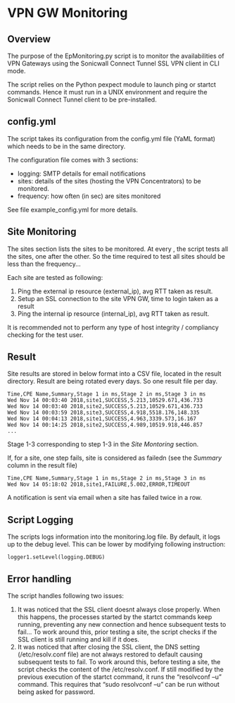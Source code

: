 # VPN GW Monitoring 
## Overview

The purpose of the EpMonitoring.py script is to monitor the availabilities of VPN Gateways using the Sonicwall Connect Tunnel SSL VPN client in CLI mode.

The script relies on the Python pexpect module to launch ping or startct commands. Hence it must run in a UNIX environment and require the Sonicwall Connect Tunnel client to be pre-installed.



## config.yml

The script takes its configuration from the config.yml file (YaML format) which needs to be in the same directory. 

The configuration file comes with 3 sections:

* logging: SMTP details for email notifications
* sites: details of the sites (hosting the VPN Concentrators) to be monitored.
* frequency: how often (in sec) are sites monitored

See file example_config.yml for more details.


## Site Monitoring

The sites section lists the sites to be monitored. 
At every <frequency>, the script tests all the sites, one after the other. So the time required to test all sites should be less than the frequency…
  
Each site are tested as following:
1. Ping the external ip resource (external_ip), avg RTT taken as result.
2. Setup an SSL connection to the site VPN GW, time to login taken as a result
3. Ping the internal ip resource (internal_ip), avg RTT taken as result.

It is recommended not to perform any type of host integrity / compliancy checking for the test user.


## Result 

Site results are stored in below format into a CSV file, located in the result directory. 
Result are being rotated every days. So one result file per day.

```
Time,CPE Name,Summary,Stage 1 in ms,Stage 2 in ms,Stage 3 in ms  
Wed Nov 14 00:03:40 2018,site1,SUCCESS,5.213,10529.671,436.733  
Wed Nov 14 00:03:40 2018,site2,SUCCESS,5.213,10529.671,436.733  
Wed Nov 14 00:03:59 2018,site3,SUCCESS,4.918,5518.176,148.335  
Wed Nov 14 00:04:13 2018,site1,SUCCESS,4.963,3339.573,16.167  
Wed Nov 14 00:14:25 2018,site2,SUCCESS,4.989,10519.918,446.857 
...
```

Stage 1-3 corresponding to step 1-3 in the *Site Montoring* section.

If, for a site, one step fails, site is considered as failedn (see the *Summary* column in the result file)

```
Time,CPE Name,Summary,Stage 1 in ms,Stage 2 in ms,Stage 3 in ms  
Wed Nov 14 05:18:02 2018,site1,FAILURE,5.002,ERROR,TIMEOUT
```

A notification is sent via email when a site has failed twice in a row.


## Script Logging

The scripts logs information into the monitoring.log file. By default, it logs up to the debug level. This can be lower by modifying following instruction:

```
logger1.setLevel(logging.DEBUG)
```


## Error handling
The script handles following two issues:
1. It was noticed that the SSL client doesnt always close properly. 
When this happens, the processes started by the startct commands keep running, preventing any new connection and hence subsequent tests to fail… 
To work around this, prior testing a site, the script checks if the SSL client is still running and kill if it does.
2. It was noticed that after closing the SSL client, the DNS setting (/etc/resolv.conf file) are not always restored to default causing subsequent tests to fail. 
To work around this, before testing a site, the script checks the content of the /etc/resolv.conf. If still modified by the previous execution of the startct command, it runs the “resolvconf –u” command. This requires that “sudo resolvconf –u” can be run without being asked for password.
